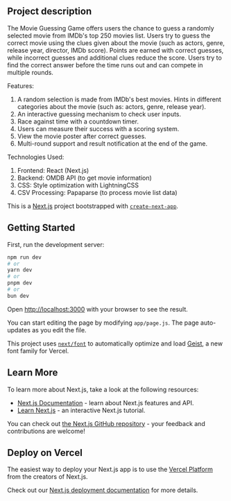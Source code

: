 ## Project description

The Movie Guessing Game offers users the chance to guess a randomly selected movie from IMDb's top 250 movies list. Users try to guess the correct movie using the clues given about the movie (such as actors, genre, release year, director, IMDb score). Points are earned with correct guesses, while incorrect guesses and additional clues reduce the score. Users try to find the correct answer before the time runs out and can compete in multiple rounds.

Features:

1) A random selection is made from IMDb's best movies. Hints in different categories about the movie (such as: actors, genre, release year).
2) An interactive guessing mechanism to check user inputs.
3) Race against time with a countdown timer.
4) Users can measure their success with a scoring system.
5) View the movie poster after correct guesses.
6) Multi-round support and result notification at the end of the game.

Technologies Used:
1) Frontend: React (Next.js)
2) Backend: OMDB API (to get movie information)
3) CSS: Style optimization with LightningCSS
4) CSV Processing: Papaparse (to process movie list data)



This is a [Next.js](https://nextjs.org) project bootstrapped with [`create-next-app`](https://github.com/vercel/next.js/tree/canary/packages/create-next-app).

## Getting Started

First, run the development server:

```bash
npm run dev
# or
yarn dev
# or
pnpm dev
# or
bun dev
```

Open [http://localhost:3000](http://localhost:3000) with your browser to see the result.

You can start editing the page by modifying `app/page.js`. The page auto-updates as you edit the file.

This project uses [`next/font`](https://nextjs.org/docs/app/building-your-application/optimizing/fonts) to automatically optimize and load [Geist](https://vercel.com/font), a new font family for Vercel.

## Learn More

To learn more about Next.js, take a look at the following resources:

- [Next.js Documentation](https://nextjs.org/docs) - learn about Next.js features and API.
- [Learn Next.js](https://nextjs.org/learn) - an interactive Next.js tutorial.

You can check out [the Next.js GitHub repository](https://github.com/vercel/next.js) - your feedback and contributions are welcome!

## Deploy on Vercel

The easiest way to deploy your Next.js app is to use the [Vercel Platform](https://vercel.com/new?utm_medium=default-template&filter=next.js&utm_source=create-next-app&utm_campaign=create-next-app-readme) from the creators of Next.js.

Check out our [Next.js deployment documentation](https://nextjs.org/docs/app/building-your-application/deploying) for more details.
